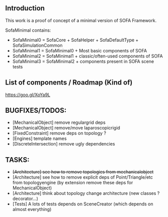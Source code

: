 ## Introduction
This work is a proof of concept of a minimal version of SOFA Framework.

SofaMinimal contains:
- SofaMinimal0 = SofaCore + SofaHelper + SofaDefaultType + SofaSimulationCommon
- SofaMinimal1 = SofaMinimal0 + Most basic components of SOFA
- SofaMinimal2 = SofaMinimal1 + classic/often-used components of SOFA
- SofaMinimal3 = SofaMinimal2 + components present in SOFA scene tests

## List of components / Roadmap (Kind of)
https://goo.gl/XoYa9L

## BUGFIXES/TODOS:
 - [MechanicalObject] remove regulargrid deps 
 - [MechanicalObject] remove/move laparoscopicrigid
 - [FixedConstraint] remove deps on topology ?
 - [Engines] template names
 - [DiscreteIntersection] remove ugly dependencies

## TASKS:
 - ~~[Architecture] see how to remove topologies from mechanicalobject~~
 - [Architecture] see how to remove explicit deps of Point/Triangle/etc from topologyengine (by extension remove these deps for MechanicalObject)
 - [Architecture] think about topology change architecture (new classes ? decorator...)
 - [Tests] A lots of tests depends on SceneCreator (which depends on almost everything)